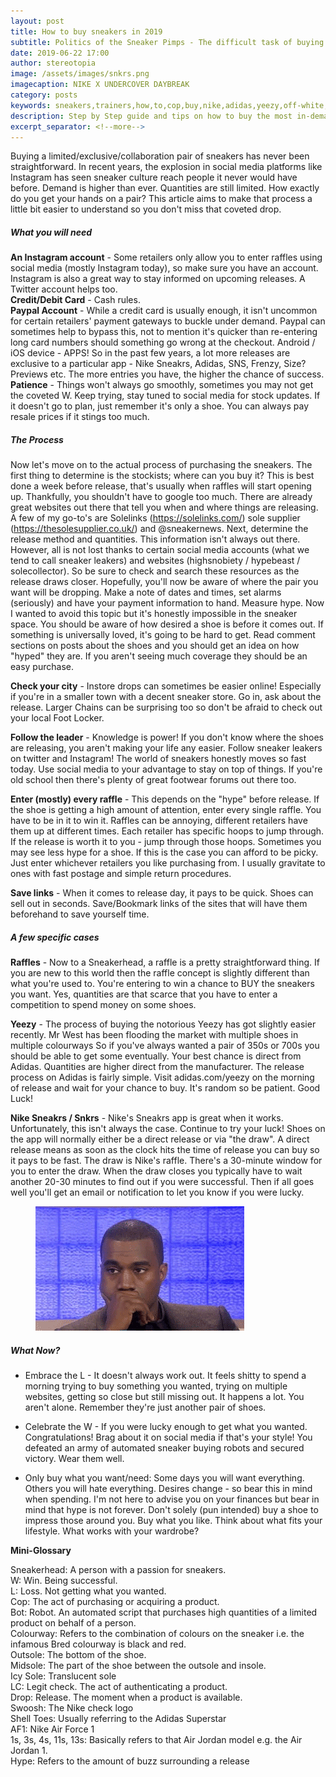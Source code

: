 ```yaml
---
layout: post
title: How to buy sneakers in 2019
subtitle: Politics of the Sneaker Pimps - The difficult task of buying a pair of limited sneakers made easier.
date: 2019-06-22 17:00
author: stereotopia
image: /assets/images/snkrs.png
imagecaption: NIKE X UNDERCOVER DAYBREAK
category: posts
keywords: sneakers,trainers,how,to,cop,buy,nike,adidas,yeezy,off-white,jordan,stockx,legit,sneakrs,app,raffle,draw,limited,edition
description: Step by Step guide and tips on how to buy the most in-demand limited edition sneakers today for the uninitiated. 
excerpt_separator: <!--more-->
---
```




Buying a limited/exclusive/collaboration pair of sneakers has never been straightforward. In recent years, the explosion in social media platforms like Instagram has seen sneaker culture reach people it never would have before. Demand is higher than ever. Quantities are still limited. How exactly do you get your hands on a pair? This article aims to make that process a little bit easier to understand so you don't miss that coveted drop. <!--more-->

  

<h5>What you will need</h5>


**An Instagram account** - Some retailers only allow you to enter raffles using social media (mostly Instagram today), so make sure you have an account. Instagram is also a great way to stay informed on upcoming releases. A Twitter account helps too.  
**Credit/Debit Card** - Cash rules.  
**Paypal Account** - While a credit card is usually enough, it isn't uncommon for certain retailers' payment gateways to buckle under demand. Paypal can sometimes help to bypass this, not to mention it's quicker than re-entering long card numbers should something go wrong at the checkout.
Android / iOS device - APPS! So in the past few years, a lot more releases are exclusive to a particular app - Nike Sneakrs, Adidas, SNS, Frenzy, Size? Previews etc. The more entries you have, the higher the chance of success.  
**Patience** - Things won't always go smoothly, sometimes you may not get the coveted W. Keep trying, stay tuned to social media for stock updates. If it doesn't go to plan, just remember it's only a shoe. You can always pay resale prices if it stings too much.  

  

<h5>The Process</h5>


Now let's move on to the actual process of purchasing the sneakers. The first thing to determine is the stockists; where can you buy it? This is best done a week before release, that's usually when raffles will start opening up. Thankfully, you shouldn't have to google too much. There are already great websites out there that tell you when and where things are releasing. A few of my go-to's are Solelinks (https://solelinks.com/) sole supplier (https://thesolesupplier.co.uk/) and @sneakernews. 
Next, determine the release method and quantities. This information isn't always out there. However, all is not lost thanks to certain social media accounts (what we tend to call sneaker leakers) and websites (highsnobiety / hypebeast / solecollector). So be sure to check and search these resources as the release draws closer. Hopefully, you'll now be aware of where the pair you want will be dropping. Make a note of dates and times, set alarms (seriously) and have your payment information to hand.
Measure hype. Now I wanted to avoid this topic but it's honestly impossible in the sneaker space. You should be aware of how desired a shoe is before it comes out. If something is universally loved, it's going to be hard to get. Read comment sections on posts about the shoes and you should get an idea on how "hyped" they are. If you aren't seeing much coverage they should be an easy purchase.

**Check your city** - Instore drops can sometimes be easier online! Especially if you're in a smaller town with a decent sneaker store. Go in, ask about the release. Larger Chains can be surprising too so don't be afraid to check out your local Foot Locker.

**Follow the leader** - Knowledge is power! If you don't know where the shoes are releasing, you aren't making your life any easier. Follow sneaker leakers on twitter and Instagram! The world of sneakers honestly moves so fast today. Use social media to your advantage to stay on top of things. If you're old school then there's plenty of great footwear forums out there too.

**Enter (mostly) every raffle** - This depends on the "hype" before release. If the shoe is getting a high amount of attention, enter every single raffle. You have to be in it to win it. Raffles can be annoying, different retailers have them up at different times. Each retailer has specific hoops to jump through. If the release is worth it to you - jump through those hoops. Sometimes you may see less hype for a shoe. If this is the case you can afford to be picky. Just enter whichever retailers you like purchasing from. I usually gravitate to ones with fast postage and simple return procedures.

**Save links** - When it comes to release day, it pays to be quick. Shoes can sell out in seconds. Save/Bookmark links of the sites that will have them beforehand to save yourself time.




<h5>A few specific cases</h5>


**Raffles** - Now to a Sneakerhead, a raffle is a pretty straightforward thing. If you are new to this world then the raffle concept is slightly different than what you're used to. You're entering to win a chance to BUY the sneakers you want. Yes, quantities are that scarce that you have to enter a competition to spend money on some shoes.

**Yeezy** - The process of buying the notorious Yeezy has got slightly easier recently. Mr West has been flooding the market with multiple shoes in multiple colourways So if you've always wanted a pair of 350s or 700s you should be able to get some eventually. Your best chance is direct from Adidas. Quantities are higher direct from the manufacturer. The release process on Adidas is fairly simple. Visit adidas.com/yeezy on the morning of release and wait for your chance to buy. It's random so be patient. Good Luck!

**Nike Sneakrs / Snkrs** - Nike's Sneakrs app is great when it works. Unfortunately, this isn't always the case. Continue to try your luck! Shoes on the app will normally either be a direct release or via "the draw". A direct release means as soon as the clock hits the time of release you can buy so it pays to be fast. The draw is Nike's raffle. There's a 30-minute window for you to enter the draw. When the draw closes you typically have to wait another 20-30 minutes to find out if you were successful. Then if all goes well you'll get an email or notification to let you know if you were lucky.

<figure class="figure">
<img src="/assets/images/yeezywaiting.gif" class="img-fluid fit-image rounded" id="blogimg2"/>
</figure>


<h5>What Now?</h5>


- Embrace the L - It doesn't always work out. It feels shitty to spend a morning trying to buy something you wanted, trying on multiple websites, getting so close but still missing out. It happens a lot. You aren't alone. Remember they're just another pair of shoes.

- Celebrate the W - If you were lucky enough to get what you wanted. Congratulations! Brag about it on social media if that's your style! You defeated an army of automated sneaker buying robots and secured victory. Wear them well.

- Only buy what you want/need: Some days you will want everything. Others you will hate everything. Desires change - so bear this in mind when spending. I'm not here to advise you on your finances but bear in mind that hype is not forever. Don't solely (pun intended) buy a shoe to impress those around you. Buy what you like. Think about what fits your lifestyle. What works with your wardrobe?




**Mini-Glossary**


Sneakerhead: A person with a passion for sneakers.  
W: Win. Being successful.  
L: Loss. Not getting what you wanted.  
Cop: The act of purchasing or acquiring a product.  
Bot: Robot. An automated script that purchases high quantities of a limited product on behalf of a person.  
Colourway: Refers to the combination of colours on the sneaker i.e. the infamous Bred colourway is black and red.  
Outsole: The bottom of the shoe.  
Midsole: The part of the shoe between the outsole and insole.  
Icy Sole: Translucent sole  
LC: Legit check. The act of authenticating a product.  
Drop: Release. The moment when a product is available.  
Swoosh: The Nike check logo  
Shell Toes: Usually referring to the Adidas Superstar  
AF1: Nike Air Force 1  
1s, 3s, 4s, 11s, 13s: Basically refers to that Air Jordan model e.g. the Air Jordan 1.  
Hype: Refers to the amount of buzz surrounding a release  